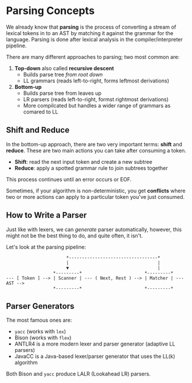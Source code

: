# Parsing Concepts

We already know that **parsing** is the process of converting a stream of  
lexical tokens in to an AST by matching it against the grammar for the language.
Parsing is done after lexical analysis in the compiler/interpreter pipeline.

There are many different approaches to parsing; two most common are:

1. **Top-down** also called **recursive descent**
   - Builds parse tree _from root down_
   - LL grammars (reads left-to-right, forms leftmost derivations)
2. **Bottom-up**
   - Builds parse tree from leaves up
   - LR parsers (reads left-to-right, formst rightmost derivations)
   - More compilcated but handles a wider range of grammars as comared to LL

## Shift and Reduce

In the bottom-up approach, there are two very important terms: **shift** and
**reduce**. These are two main actions you can take after consuming a token.

- **Shift**: read the next input token and create a new subtree
- **Reduce**: apply a spotted grammar rule to join subtrees together

This process continues until an error occurs or EOF.

Sometimes, if your algorithm is non-deterministic, you get **conflicts** where
two or more actions can apply to a particular token you've just consumed.

## How to Write a Parser

Just like with lexers, we can _generate_ parser automatically, however, this
might not be the best thing to do, and quite often, it isn't.

Let's look at the parsing pipeline:

```
                       *----------------------------------*
                       |                                  |
                       ▼                                  |
                  *---------*                        *---------*
--- [ Token ] --> | Scanner | --- ( Next, Rest ) --> | Matcher | --- AST -->
                  *---------*                        *---------*
```

## Parser Generators

The most famous ones are:

- `yacc` (works with `lex`)
- Bison (works with `flex`)
- ANTLR4 is a more modern lexer and parser generator (adaptive LL parsers)
- JavaCC is a Java-based lexer/parser generator that uses the LL(k) algorithm

Both Bison and `yacc` produce LALR (Lookahead LR) parsers.
